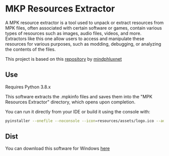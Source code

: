 # MKP Resources Extractor

A MPK resource extractor is a tool used to unpack or extract resources from MPK files, often associated with certain software or games, contain various types of resources such as images, audio files, videos, and more. Extractors like this one allow users to access and manipulate these resources for various purposes, such as modding, debugging, or analyzing the contents of the files.

This project is based on this [repository](https://github.com/mindphluxnet/MPKExtractor) by [mindphluxnet](https://github.com/mindphluxnet)

## Use

Requires Python 3.8.x

This software extracts the .mpkinfo files and saves them into the "MPK Resources Extractor" directory, which opens upon completion.

You can run it directly from your IDE or build it using the console with:

```bash
pyinstaller --onefile --noconsole --icon=resources/assets/logo.ico --add-data "resources;resources" main.py
```

## Dist

You can download this software for Windows [here](https://developers-terminalkiller.fly.dev/gwerh/download/mkpre-installer.exe)
